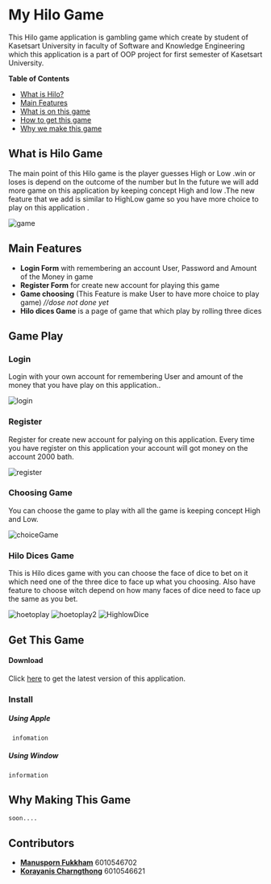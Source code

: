 # My Hilo Game
This Hilo game application is gambling game which create by student of Kasetsart University in faculty of 
Software and Knowledge Engineering which this application is a part of OOP project for first semester of Kasetsart University.

**Table of Contents**
- [What is Hilo?](#what-is-hilo-game)
- [Main Features](#main-features)
- [What is on this game](#game-play)
- [How to get this game](#get-this-game)
- [Why we make this game](#why-making-this-game)

## What is Hilo Game
The main point of this Hilo game is the player guesses High or Low .win or loses is depend on the outcome of the number but 
In the future we will add more game on this application by keeping concept High and low .The new feature that we add is similar to HighLow game so you have more choice to play on this application .
   
   ![game](src/imageReadme/HighLow.jpg)
    
 
 ## Main Features
 - **Login Form** with remembering an account User, Password and Amount of the Money in game
 - **Register Form** for create new account for playing this game
 - **Game choosing** (This Feature is make User to have more choice to play game) *//dose not done yet*
 - **Hilo dices Game** is a page of game that which play by rolling three dices
 
 
 
 ## Game Play
 ### Login
 Login with your own account for remembering User and amount of the money that you have play on this application..
 
   ![login](src/imageReadme/login.png)
 ### Register
 Register for create new account for palying on this application.
 Every time you have register on this application your account will got money on the account 2000 bath.
    
   ![register](src/imageReadme/register.png)
 ### Choosing Game
 You can choose the game to play with all the game is keeping concept High and Low.
 
   ![choiceGame](src/imageReadme/gamePlay.png)
 ### Hilo Dices Game
 This is Hilo dices game with you can choose the face of dice to bet on it which need one of the three dice to face up what you choosing.
 Also have feature to choose witch depend on how many faces of dice need to face up the same as you bet.
 
   ![hoetoplay](src/imageReadme/howto1.png)
   ![hoetoplay2](src/imageReadme/howto2.png)
   ![HighlowDice](src/imageReadme/HiloDiceGame.png)
    
## Get This Game
#### Download

Click [here](....) to get the latest version of this application.

### Install
##### Using Apple
     infomation
##### Using Window
    information

## Why Making This Game
    soon....

## Contributors
- [**Manusporn Fukkham**](https://github.com/darmonlyone) 6010546702 
- [**Korayanis Charngthong**](https://github.com/Korayanis) 6010546621
